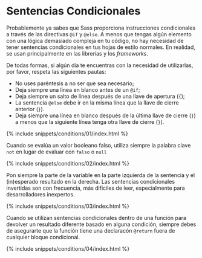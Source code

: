 
# Sentencias Condicionales

Probablemente ya sabes que Sass proporciona instrucciones condicionales a través de las directivas `@if` y `@else`. A menos que tengas algún elemento con una lógica demasiado compleja en tu código, no hay necesidad de tener sentencias condicionales en tus hojas de estilo normales. En realidad, se usan principalmente en las librerías y los *frameworks*.

De todas formas, si algún día te encuentras con la necesidad de utilizarlas, por favor, respeta las siguientes pautas:

* No uses paréntesis a no ser que sea necesario;
* Deja siempre una línea en blanco antes de un `@if`;
* Deja siempre un salto de línea después de una llave de apertura (`{`);
* La sentencia `@else` debe ir en la misma línea que la llave de cierre anterior (`}`).
* Deja siempre una línea en blanco después de la última llave de cierre (`}`) a menos que la siguiente línea tenga otra llave de cierre (`}`).

{% include snippets/conditions/01/index.html %}

Cuando se evalúa un valor booleano falso, utiliza siempre la palabra clave `not` en lugar de evaluar con `falso` o `null`

{% include snippets/conditions/02/index.html %}

Pon siempre la parte de la variable en la parte izquierda de la sentencia y el (in)esperado resultado en la derecha. Las sentencias condicionales invertidas son con frecuencia, más dificiles de leer, especialmente para desarrolladores inexpertos.

{% include snippets/conditions/03/index.html %}

Cuando se utilizan sentencias condicionales dentro de una función para devolver un resultado diferente basado en alguna condición, siempre debes de asegurarte que la función tiene una declaracón `@return` fuera de cualquier bloque condicional.

{% include snippets/conditions/04/index.html %}
